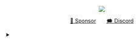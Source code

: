 <!-- Codedsprit's README profile -->

<!-- Profile -->

  <p align="center">
        <image src="https://readme-typing-svg.herokuapp.com?font=Iosevka&size=20&color=ADF78B&center=true&width=410&height=45&lines=Hi!,+I'm+codedsprit+:)"
  </p>      
<!-- Codedsprit's Contact links -->
<p align="center">  
  <a href="https://ko-fi.com/roshantiwaree">🍦 Sponsor</a>&#160;&#160; &#160;&#160;&#160; <a href="https://discord.com/@codedsprit">🗯️ Discord</a></sub>
        </p>
<details>
  <summary></summary>
<br>
<div align="center">
    <img src="https://github-readme-stats.vercel.app/api?username=codedsprit&show_icons=true&hide_border=true&bg_color=181825&text_color=cdd6f4&icon_color=f5c2e7&hide_title=true&include_all_commits=true&count_private=true&ring_color=f5c2e7&border_radius=8" style="margin-bottom: 20px;" />
</div>

</details>
